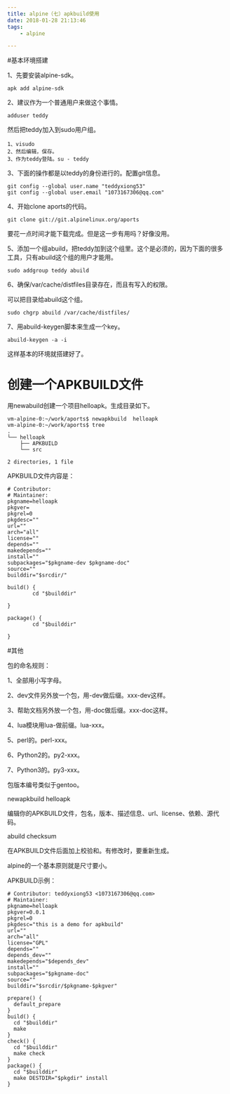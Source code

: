 ```yaml
---
title: alpine（七）apkbuild使用
date: 2018-01-28 21:13:46
tags:
	- alpine

---
```




#基本环境搭建

1、先要安装alpine-sdk。

```
apk add alpine-sdk
```

2、建议作为一个普通用户来做这个事情。

```
adduser teddy
```

然后把teddy加入到sudo用户组。

```
1、visudo
2、然后编辑，保存。
3、作为teddy登陆。su - teddy
```

3、下面的操作都是以teddy的身份进行的。配置git信息。

```
git config --global user.name "teddyxiong53"
git config --global user.email "1073167306@qq.com"
```

4、开始clone aports的代码。

```
git clone git://git.alpinelinux.org/aports
```

要花一点时间才能下载完成。但是这一步有用吗？好像没用。

5、添加一个组abuild，把teddy加到这个组里。这个是必须的，因为下面的很多工具，只有abuild这个组的用户才能用。

```
sudo addgroup teddy abuild
```

6、确保/var/cache/distfiles目录存在，而且有写入的权限。

可以把目录给abuild这个组。

```
sudo chgrp abuild /var/cache/distfiles/
```

7、用abuild-keygen脚本来生成一个key。

```
abuild-keygen -a -i
```

这样基本的环境就搭建好了。



# 创建一个APKBUILD文件

用newabuild创建一个项目helloapk。生成目录如下。

```
vm-alpine-0:~/work/aports$ newapkbuild  helloapk
vm-alpine-0:~/work/aports$ tree
.
└── helloapk
    ├── APKBUILD
    └── src

2 directories, 1 file
```

APKBUILD文件内容是：

```
# Contributor:
# Maintainer:
pkgname=helloapk
pkgver=
pkgrel=0
pkgdesc=""
url=""
arch="all"
license=""
depends=""
makedepends=""
install=""
subpackages="$pkgname-dev $pkgname-doc"
source=""
builddir="$srcdir/"

build() {
        cd "$builddir"

}

package() {
        cd "$builddir"

}
```





#其他

包的命名规则：

1、全部用小写字母。

2、dev文件另外放一个包，用-dev做后缀。xxx-dev这样。

3、帮助文档另外放一个包，用-doc做后缀。xxx-doc这样。

4、lua模块用lua-做前缀。lua-xxx。

5、perl的。perl-xxx。

6、Python2的。py2-xxx。

7、Python3的。py3-xxx。

包版本编号类似于gentoo。



newapkbuild helloapk

编辑你的APKBUILD文件，包名，版本、描述信息、url、license、依赖、源代码。



abuild checksum

在APKBUILD文件后面加上校验和。有修改时，要重新生成。



alpine的一个基本原则就是尺寸要小。



APKBUILD示例：

```
# Contributor: teddyxiong53 <1073167306@qq.com>
# Maintainer: 
pkgname=helloapk
pkgver=0.0.1
pkgrel=0
pkgdesc="this is a demo for apkbuild"
url=""
arch="all"
license="GPL"
depends=""
depends_dev=""
makedepends="$depends_dev"
install=""
subpackages="$pkgname-doc"
source=""
builddir="$srcdir/$pkgname-$pkgver"

prepare() {
  default_prepare
}
build() {
  cd "$builddir"
  make
}
check() {
  cd "$builddir"
  make check
}
package() {
  cd "$builddir"
  make DESTDIR="$pkgdir" install
}
```

